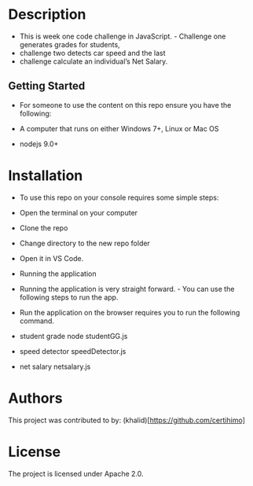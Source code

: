 # Description
- This is week one code challenge in JavaScript.    - Challenge one generates grades for students,
- challenge two detects car speed and the last 
- challenge calculate an individual’s Net Salary.

## Getting Started
- For someone to use the content on this repo ensure you have the following:

- A computer that runs on either Windows 7+, Linux or Mac OS
- nodejs 9.0+
# Installation
- To use this repo on your console requires some simple steps:

- Open the terminal on your computer
- Clone the repo
- Change directory to the new repo folder
- Open it in VS Code.
- Running the application
- Running the application is very straight forward. - You can use the following steps to run the app.

- Run the application on the browser requires you to run the following command.
- student grade 
node studentGG.js
- speed detector
speedDetector.js
- net salary 
netsalary.js

# Authors
This project was contributed to by:
(khalid)[https://github.com/certihimo]
# License
The project is licensed under Apache 2.0.